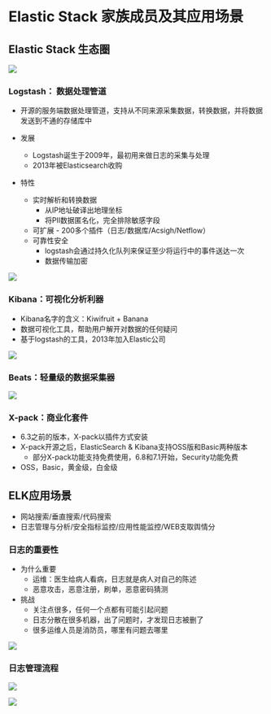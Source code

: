 # Elastic Stack 家族成员及其应用场景

## Elastic Stack 生态圈

![](https://gitee.com/clay-wangzhi/blogImg/raw/master/blogImg/1567739481410.png)

### Logstash： 数据处理管道

* 开源的服务端数据处理管道，支持从不同来源采集数据，转换数据，并将数据发送到不通的存储库中

* 发展
  * Logstash诞生于2009年，最初用来做日志的采集与处理
  * 2013年被Elasticsearch收购
* 特性
  * 实时解析和转换数据
    * 从IP地址破译出地理坐标
    * 将PII数据匿名化，完全排除敏感字段
  * 可扩展 - 200多个插件（日志/数据库/Acsigh/Netflow）
  * 可靠性安全
    * logstash会通过持久化队列来保证至少将运行中的事件送达一次
    * 数据传输加密

![](https://gitee.com/clay-wangzhi/blogImg/raw/master/blogImg/1567739654345.png)

### Kibana：可视化分析利器

* Kibana名字的含义：Kiwifruit + Banana
* 数据可视化工具，帮助用户解开对数据的任何疑问
* 基于logstash的工具，2013年加入Elastic公司

![](https://gitee.com/clay-wangzhi/blogImg/raw/master/blogImg/1567739969747.png)

### Beats：轻量级的数据采集器



![](https://gitee.com/clay-wangzhi/blogImg/raw/master/blogImg/1567740031729.png)

### X-pack：商业化套件

* 6.3之前的版本，X-pack以插件方式安装
* X-pack开源之后，ElasticSearch & Kibana支持OSS版和Basic两种版本
  * 部分X-pack功能支持免费使用，6.8和7.1开始，Security功能免费
* OSS，Basic，黄金级，白金级

## ELK应用场景

* 网站搜索/垂直搜索/代码搜索
* 日志管理与分析/安全指标监控/应用性能监控/WEB支取舆情分

### 日志的重要性

* 为什么重要
  * 运维：医生给病人看病，日志就是病人对自己的陈述
  * 恶意攻击，恶意注册，刷单，恶意密码猜测
* 挑战
  * 关注点很多，任何一个点都有可能引起问题
  * 日志分散在很多机器，出了问题时，才发现日志被删了
  * 很多运维人员是消防员，哪里有问题去哪里

![](https://gitee.com/clay-wangzhi/blogImg/raw/master/blogImg/1567740850711.png)

### 日志管理流程

![](https://gitee.com/clay-wangzhi/blogImg/raw/master/blogImg/1567740876961.png)

![](https://gitee.com/clay-wangzhi/blogImg/raw/master/blogImg/1567740904642.png)
